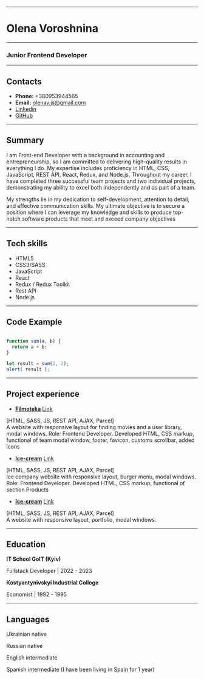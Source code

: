 *************************************************************************************************************************

# Olena Voroshnina

*************************************************************************************************************************

### Junior Frontend Developer

************************************************************************************************************************

## Contacts

- **Phone:** +380953944565
- **Email:** olenav.js@gmail.com
- [Linkedin](https://www.linkedin.com/in/olena-voroshnina-0b6795263/)
- [GitHub](https://github.com/OlenaVoroshnina)

*************************************************************************************************************************

## Summary

  I am Front-end Developer with a background in accounting and
entrepreneurship, so I am committed to delivering high-quality
results in everything I do. My expertise includes proficiency in
HTML, CSS, JavaScript, REST API, React, Redux, and Node.js.
Throughout my career, I have completed three successful team
projects and two individual projects, demonstrating my ability
to excel both independently and as part of a team.

  My strengths lie in my dedication to self-development,
attention to detail, and effective communication skills. My
ultimate objective is to secure a position where I can leverage
my knowledge and skills to produce top-notch software
products that meet and exceed company objectives

**************************************************************************************************************************

## Tech skills

- HTML5
- CSS3/SASS
- JavaScript
- React
- Redux / Redux Toolkit 
- Rest API
- Node.js

************************************************************************************************************************

## Code Example

```javascript

function sum(a, b) {
  return a + b;
}

let result = sum(1, 2);
alert( result );

```
**************************************************************************************************************************

## Project experience

- **__[Filmoteka](https://olenavoroshnina.github.io/filmoteka/)__**   [Link](https://github.com/OlenaVoroshnina/filmoteka)

\[HTML, SASS, JS, REST API, AJAX, Parcel]  
A website with responsive layout for finding movies and a
user library, modal windows. Role: Frontend Developer.
Developed HTML, CSS markup, functional of team modal
window, footer, favicon, customs scrollbar, added icons

- **__[Ice-cream](https://olenavoroshnina.github.io/Ice-cream/)__**   [Link](https://github.com/OlenaVoroshnina/Ice-cream)

\[HTML, SASS, JS, REST API, AJAX, Parcel]  
Ice company website with responsive layout, burger menu,
modal windows. Role: Frontend Developer.
Developed HTML, CSS markup, functional of section
Products

- **__[Ice-cream](https://olenavoroshnina.github.io/goit-markup-hw-08/)__**   [Link](https://github.com/OlenaVoroshnina/goit-markup-hw-08)

\[HTML, SASS, JS, REST API, AJAX, Parcel]  
A website with responsive layout, portfolio, modal windows.

**************************************************************************************************************************

## Education

**IT School GoIT (Kyiv)**

Fullstack Developer  |    2022 - 2023

**Kostyantynivskyi  Industrial College**

Economist  |    1992 - 1995

**************************************************************************************************************************

## Languages

Ukrainian   native

Russian     native

English     intermediate

Spanish     intermediate \(I have been living in Spain for 1 year)